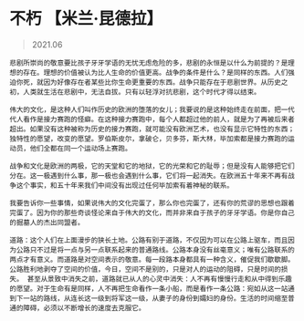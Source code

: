 # 不朽 【米兰·昆德拉】

> 2021.06 

    悲剧所崇尚的敬意要比孩子牙牙学语的无忧无虑危险的多，悲剧的永恒是以什么为前提的？是理想的存在。理想的价值被认为比人生命的价值更高。战争的条件是什么？是同样的东西。人们强迫你死，就因为好像存在者某些比你生命更重要的东西。战争只能存在于悲剧世界。从历史之初，人类就生活在悲剧中，无法自拔。只有以轻浮对抗悲剧，这个时代才得以结束。

    伟大的文化，是这种人们叫作历史的欧洲的堕落的女儿；我要说的是这种始终走在前面，把一代代人看作是接力赛跑的怪癖。在这种接力赛跑中，每个人都超过他的前人，就是为了再被后来者超出。如果没有这种被称为历史的接力赛跑，就可能没有欧洲艺术，也没有显示它特性的东西；独特性的愿望，改变的愿望。罗伯斯皮尔，拿破仑，贝多芬，斯大林，毕加索都是接力赛跑的运动员，他们全都在同一个运动场上赛跑。

    战争和文化是欧洲的两极，它的天堂和它的地狱，它的光荣和它的耻辱；但是没有人能够把它们分在。这一极遇到什么事，那一极也会遇到什么事，它们将一起消失。在欧洲五十年来不再有战争这个事实，和五十年来我们中间没有出现过任何毕加索有着神秘的联系。

    我要告诉你一些事情，如果说伟大的文化完蛋了，那么你也完蛋了，还有你的荒谬的思想也跟着完蛋了。因为你的那些奇谈怪论来自于伟大的文化，而并非来自于孩子的牙牙学语。你是你自己的掘墓人的杰出同盟者。

    道路：这个人们在上面漫步的狭长土地。公路有别于道路，不仅因为可以在公路上驱车，而且因为公路只不过是将一点与另一点联系起来的普通路线。公路本身没有丝毫意义；唯有公路联系的两点才有意义。而道路是对空间表示的敬意。每一段路本身都具有一种含义，催促我们歇歇脚。公路胜利地剥夺了空间的价值，今日，空间不是别的，只是对人的运动的阻碍，只是时间的损失。 甚至从景致中消失之前，道路就已从人的心灵中消失：人不再有慢慢行走和从中得到乐趣的愿望。对于生命有是同样，人不再把生命看作一条小船，而是看作一条公路：宛如从这一站通到下一站的路线，从连长这一级到将军这一级，从妻子的身份到孀妇的身份。生活的时间缩至普通的障碍，必须以不断增长的速度去克服它。


